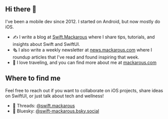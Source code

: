 ## Hi there 👋

I've been a mobile dev since 2012. I started on Android, but now mostly do iOS.

- ✍️ I write a blog at [Swift.Mackarous](swift.mackarous.com) where I share tips, tutorials, and insights about Swift and SwiftUI.
- 🗞️ I also write a weekly newsletter at [news.mackarous.com](https://news.mackarous.com) where I roundup articles that I've read and found inspiring that week.
- 🗻 I love traveling, and you can find more about me at [mackarous.com](https://mackarous.com)

## Where to find me

Feel free to reach out if you want to collaborate on iOS projects, share ideas on SwiftUI, or just talk about tech and wellness!

- 🧵 Threads: [@swift.mackarous](https://www.threads.net/@swift.mackarous)
- 🦋 Bluesky: [@swift-mackarous.bsky.social](https://bsky.app/profile/swift-mackarous.bsky.social)
